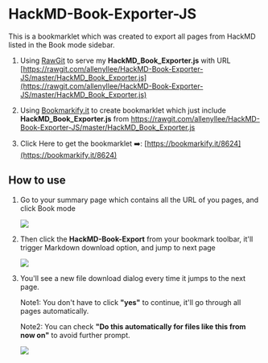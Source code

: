 # HackMD-Book-Exporter-JS

This is a bookmarklet which was created to export all pages from HackMD listed in the Book mode sidebar. 


1. Using [RawGit](https://rawgit.com/) to serve my __HackMD_Book_Exporter.js__ with URL 
[https://rawgit.com/allenyllee/HackMD-Book-Exporter-JS/master/HackMD_Book_Exporter.js](https://rawgit.com/allenyllee/HackMD-Book-Exporter-JS/master/HackMD_Book_Exporter.js)

2. Using [Bookmarkify.it](https://bookmarkify.it/) to create bookmarklet which just include __HackMD_Book_Exporter.js__ from https://rawgit.com/allenyllee/HackMD-Book-Exporter-JS/master/HackMD_Book_Exporter.js 

3. Click Here to get the bookmarklet ➡️: [https://bookmarkify.it/8624](https://bookmarkify.it/8624)

## How to use

1. Go to your summary page which contains all the URL of you pages, and click Book mode

    ![](https://i.imgur.com/JGFwVrS.png)

2. Then click the __HackMD-Book-Export__ from your bookmark toolbar, it'll trigger Markdown download option, and jump to next page

    ![](https://i.imgur.com/JGFwVrS.png)

3. You'll see a new file download dialog every time it jumps to the next page. 

    Note1: You don't have to click __"yes"__ to continue, it'll go through all pages automatically.
    
    Note2: You can check __"Do this automatically for files like this from now on"__ to avoid further prompt.

    ![](https://i.imgur.com/JGFwVrS.png)


